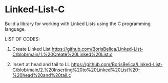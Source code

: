 # Linked-List-C
Build a library for working with Linked Lists using the C programming language.

LIST OF CODES:

1. Create Linked List
https://github.com/BorisBelica/Linked-List-C/blob/main/1.%20Create%20Linked%20List.c

2. Insert at head and tail to LL
https://github.com/BorisBelica/Linked-List-C/blob/main/2.%20Inserting%20to%20Linked%20List%20-%20head%20and%20tail.c
